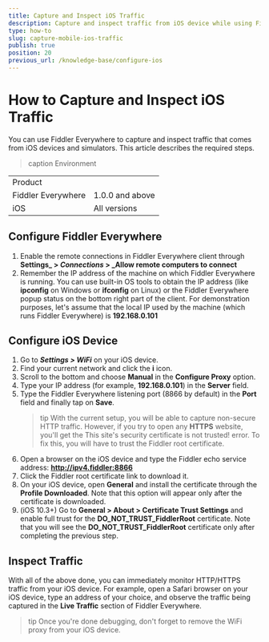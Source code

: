 ```yaml
---
title: Capture and Inspect iOS Traffic
description: Capture and inspect traffic from iOS device while using Fiddler Everywhere
type: how-to
slug: capture-mobile-ios-traffic
publish: true
position: 20
previous_url: /knowledge-base/configure-ios
---
```


# How to Capture and Inspect iOS Traffic

You can use Fiddler Everywhere to capture and inspect traffic that comes from iOS devices and simulators. This article describes the required steps.

>caption Environment

|   |   |
|---|---|
| Product   |
| Fiddler Everywhere | 1.0.0 and above  |
| iOS | All versions  |

## Configure Fiddler Everywhere

1. Enable the remote connections in Fiddler Everywhere client through **Settings_ > _Connections_ > _Allow remote computers to connect**
1. Remember the IP address of the machine on which Fiddler Everywhere is running. You can use built-in OS tools to obtain the IP address (like **ipconfig** on Windows or **ifconfig** on Linux) or the Fiddler Everywhere popup status on the bottom right part of the client.
For demonstration purposes, let's assume that the local IP used by the machine (which runs Fiddler Everywhere) is **192.168.0.101**

## Configure iOS Device

1. Go to **_Settings > WiFi_** on your iOS device.
1. Find your current network and click the **i** icon.
1. Scroll to the bottom and choose **Manual** in the **Configure Proxy** option.
1. Type your IP address (for example, **192.168.0.101**) in the **Server** field.
1. Type the Fiddler Everywhere listening port (8866 by default) in the **Port** field and finally tap on **Save**.
    >tip With the current setup, you will be able to capture non-secure HTTP traffic. However, if you try to open any **HTTPS** website, you'll get the This site's security certificate is not trusted! error. To fix this, you will have to trust the Fiddler root certificate.
1. Open a browser on the iOS device and type the Fiddler echo service address: **http://ipv4.fiddler:8866**
1. Click the Fiddler root certificate link to download it.
1. On your iOS device, open **General** and install the certificate through the **Profile Downloaded**. Note that this option will appear only after the certificate is downloaded.
1. (iOS 10.3+) Go to **General > About > Certificate Trust Settings** and enable full trust for the **DO_NOT_TRUST_FiddlerRoot** certificate. Note that you will see the **DO_NOT_TRUST_FiddlerRoot** certificate only after completing the previous step. 

## Inspect Traffic

With all of the above done, you can immediately monitor HTTP/HTTPS traffic from your iOS device. For example, open a Safari browser on your iOS device, type an address of your choice, and observe the traffic being captured in the **Live Traffic** section of Fiddler Everywhere.

>tip Once you're done debugging, don't forget to remove the WiFi proxy from your iOS device.